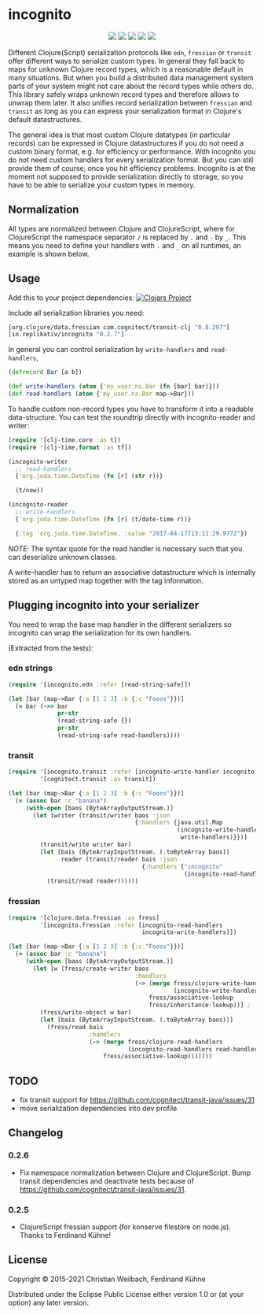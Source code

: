 # incognito

<p align="center">
<a href="https://clojurians.slack.com/archives/CB7GJAN0L"><img src="https://img.shields.io/badge/clojurians%20slack-join%20channel-blueviolet"/></a>
<a href="https://clojars.org/io.replikativ/incognito"> <img src="https://img.shields.io/clojars/v/io.replikativ/incognito.svg" /></a>
<a href="https://circleci.com/gh/replikativ/incognito"><img src="https://circleci.com/gh/replikativ/incognito.svg?style=shield"/></a>
<a href="https://github.com/replikativ/incognito/tree/development"><img src="https://img.shields.io/github/last-commit/replikativ/incognito/development"/></a>
<a href="https://versions.deps.co/replikativ/incognito" title="Dependencies Status"><img src="https://versions.deps.co/replikativ/incognito/status.svg" /></a>
</p>

Different Clojure(Script) serialization protocols like `edn`, `fressian` or
`transit` offer different ways to serialize custom types. In general they fall
back to maps for unknown Clojure record types, which is a reasonable default in
many situations. But when you build a distributed data management system parts
of your system might not care about the record types while others do. This
library safely wraps unknown record types and therefore allows to unwrap them
later. It also unifies record serialization between `fressian` and `transit` as
long as you can express your serialization format in Clojure's default
datastructures.

The general idea is that most custom Clojure datatypes (in particular records)
can be expressed in Clojure datastructures if you do not need a custom binary
format, e.g. for efficiency or performance. With incognito you do not need
custom handlers for every serialization format. But you can still provide them
of course, once you hit efficiency problems. Incognito is at the moment not
supposed to provide serialization directly to storage, so you have to be able to
serialize your custom types in memory.

## Normalization

All types are normalized between Clojure and ClojureScript, where for
ClojureScript the namespace separator `/` is replaced by `.` and `-` by `_`.
This means you need to define your handlers with `.` and `_` on all runtimes, an example is shown below.


## Usage

Add this to your project dependencies:
[![Clojars Project](http://clojars.org/io.replikativ/incognito/latest-version.svg)](http://clojars.org/io.replikativ/incognito)

Include all serialization libraries you need:
```clojure
[org.clojure/data.fressian com.cognitect/transit-clj "0.8.297"]
[io.replikativ/incognito "0.2.7"]
```

In general you can control serialization by `write-handlers` and
`read-handlers`,

```clojure
(defrecord Bar [a b])

(def write-handlers (atom {'my_user.ns.Bar (fn [bar] bar)}))
(def read-handlers (atom {'my_user.ns.Bar map->Bar}))
```

To handle custom non-record types you have to transform it into a readable
data-structure. You can test the roundtrip directly with incognito-reader and
writer:

```clojure
(require '[clj-time.core :as t])
(require '[clj-time.format :as tf])

(incognito-writer 
  ;; read-handlers
  {'org.joda.time.DateTime (fn [r] (str r))}

  (t/now))

(incognito-reader 
  ;; write-handlers
  {'org.joda.time.DateTime (fn [r] (t/date-time r))}

  {:tag 'org.joda.time.DateTime, :value "2017-04-17T13:11:29.977Z"})

```
*NOTE*: The syntax quote for the read handler is necessary such that you can 
deserialize unknown classes.

A write-handler has to return an associative datastructure which is
internally stored as an untyped map together with the tag information.


## Plugging incognito into your serializer

You need to wrap the base map handler in the different serializers so incognito
can wrap the serialization for its own handlers. 

(Extracted from the tests):

### edn strings

```clojure
(require '[incognito.edn :refer [read-string-safe]])

(let [bar (map->Bar {:a [1 2 3] :b {:c "Fooos"}})]
  (= bar (->> bar
              pr-str
              (read-string-safe {})
              pr-str
              (read-string-safe read-handlers))))
```


### transit
```clojure
(require '[incognito.transit :refer [incognito-write-handler incognito-read-handler]]
         '[cognitect.transit :as transit])

(let [bar (map->Bar {:a [1 2 3] :b {:c "Fooos"}})]
  (= (assoc bar :c "banana")
     (with-open [baos (ByteArrayOutputStream.)]
       (let [writer (transit/writer baos :json
                                    {:handlers {java.util.Map
                                                (incognito-write-handler
                                                 write-handlers)}})]
         (transit/write writer bar)
         (let [bais (ByteArrayInputStream. (.toByteArray baos))
               reader (transit/reader bais :json
                                      {:handlers {"incognito"
                                                  (incognito-read-handler read-handlers)}})]
           (transit/read reader))))))
```

### fressian

```clojure
(require '[clojure.data.fressian :as fress]
         '[incognito.fressian :refer [incognito-read-handlers
                                      incognito-write-handlers]])

(let [bar (map->Bar {:a [1 2 3] :b {:c "Fooos"}})]
  (= (assoc bar :c "banana")
     (with-open [baos (ByteArrayOutputStream.)]
       (let [w (fress/create-writer baos
                                    :handlers
                                    (-> (merge fress/clojure-write-handlers
                                               (incognito-write-handlers write-handlers))
                                        fress/associative-lookup
                                        fress/inheritance-lookup))] ;
         (fress/write-object w bar)
         (let [bais (ByteArrayInputStream. (.toByteArray baos))]
           (fress/read bais
                       :handlers
                       (-> (merge fress/clojure-read-handlers
                                  (incognito-read-handlers read-handlers))
                           fress/associative-lookup)))))))
```


## TODO

- fix transit support for https://github.com/cognitect/transit-java/issues/31
- move serialization dependencies into dev profile


## Changelog

### 0.2.6
- Fix namespace normalization between Clojure and ClojureScript. Bump transit
  dependencies and deactivate tests because of
  https://github.com/cognitect/transit-java/issues/31.

### 0.2.5
- ClojureScript fressian support (for konserve filestore on node.js). Thanks to
  Ferdinand Kühne!


## License

Copyright © 2015-2021 Christian Weilbach, Ferdinand Kühne

Distributed under the Eclipse Public License either version 1.0 or (at
your option) any later version.
